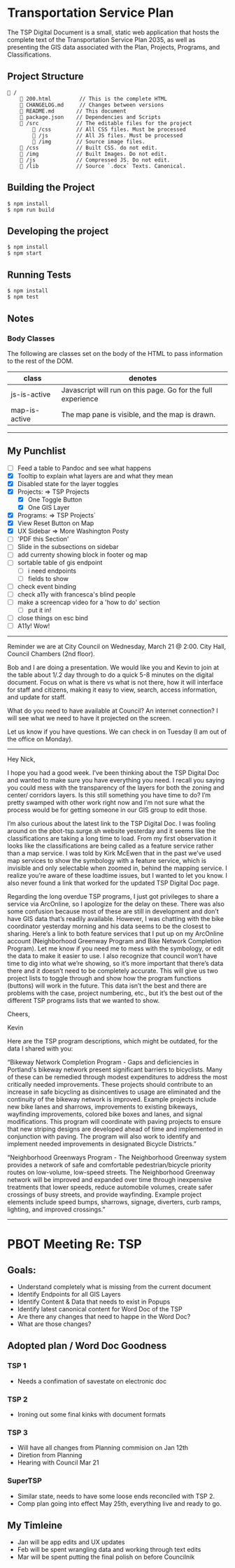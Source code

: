 # Transportation Service Plan

The TSP Digital Document is a small, static web application that hosts the complete text of the Transportation Service Plan 2035, as well as presenting the GIS data associated with the Plan, Projects, Programs, and Classifications.

## Project Structure

```
📂 /
	📄 200.html	       // This is the complete HTML
	📄 CHANGELOG.md	   // Changes between versions
	📄 README.md       // This document
	📄 package.json    // Dependencies and Scripts
	📂 /src            // The editable files for the project
		📂 /css        // All CSS files. Must be processed
		📂 /js         // All JS files. Must be processed
		📂 /img        // Source image files.
	📂 /css            // Built CSS. do not edit.
	📂 /img            // Built Images. Do not edit.
	📂 /js             // Compressed JS. Do not edit.
	📂 /lib            // Source `.docx` Texts. Canonical.
```

## Building the Project

```
$ npm install
$ npm run build
```

## Developing the project

```
$ npm install
$ npm start
```

## Running Tests

```
$ npm install
$ npm test
```

## Notes

### Body Classes

The following are classes set on the body of the HTML to pass information to the rest of the DOM.

| class | denotes |
| ----- | ------- |
| js-is-active | Javascript will run on this page. Go for the full experience |
| map-is-active | The map pane is visible, and the map is drawn. |

---

## My Punchlist

- [ ] Feed a table to Pandoc and see what happens
- [x] Tooltip to explain what layers are and what they mean
- [x] Disabled state for the layer toggles
- [x] Projects: => TSP Projects
  - [X] One Toggle Button
  - [x] One GIS Layer
- [x] Programs: => TSP Projects`
- [x] View Reset Button on Map
- [x] UX Sidebar => More Washington Posty
- [ ] 'PDF this Section'
- [ ] Slide in the subsections on sidebar
- [ ] add currenty showing block in footer og map
- [ ] sortable table of gis endpoint
	- [ ] i need endpoints
	- [ ] fields to show
- [ ] check event binding
- [ ] check a11y with francesca's blind people
- [ ] make a screencap video for a 'how to do' section
	- [ ] put it in!
- [ ] close things on esc bind
- [ ] A11y! Wow!

---

Reminder we are at City Council on Wednesday, March 21 @ 2:00. City Hall, Council Chambers (2nd floor).

Bob and I are doing a presentation. We would like you and Kevin to join at the table about 1/.2 day through to do a quick 5-8 minutes on the digital document. Focus on what is there vs what is not there, how it will interface for staff and citizens, making it easy to view, search, access information, and update for staff.

What do you need to have available at Council? An internet connection? I will see what we need to have it projected on the screen.

Let us know if you have questions. We can check in on Tuesday (I am out of the office on Monday).

---

Hey Nick,

I hope you had a good week. I’ve been thinking about the TSP Digital Doc and wanted to make sure you have everything you need. I recall you saying you could mess with the transparency of the layers for both the zoning and center/ corridors layers. Is this still something you have time to do? I’m pretty swamped with other work right now and I’m not sure what the process would be for getting someone in our GIS group to edit those.

I’m also curious about the latest link to the TSP Digital Doc. I was fooling around on the pbot-tsp.surge.sh website yesterday and it seems like the classifications are taking a long time to load. From my first observation it looks like the classifications are being called as a feature service rather than a map service. I was told by Kirk McEwen that in the past we’ve used map services to show the symbology with a feature service, which is invisible and only selectable when zoomed in, behind the mapping service. I realize you’re aware of these loadtime issues, but I wanted to let you know. I also never found a link that worked for the updated TSP Digital Doc page.

Regarding the long overdue TSP programs, I just got privileges to share a service via ArcOnline, so I apologize for the delay on these. There was also some confusion because most of these are still in development and don’t have GIS data that’s readily available. However, I was chatting with the bike coordinator yesterday morning and his data seems to be the closest to sharing. Here’s a link to both feature services that I put up on my ArcOnline account (Neighborhood Greenway Program and Bike Network Completion Program). Let me know if you need me to mess with the symbology, or edit the data to make it easier to use. I also recognize that council won’t have time to dig into what we’re showing, so it’s more important that there’s data there and it doesn’t need to be completely accurate. This will give us two project lists to toggle through and show how the program functions (buttons) will work in the future. This data isn’t the best and there are problems with the case, project numbering, etc., but it’s the best out of the different TSP programs lists that we wanted to show.

Cheers,

Kevin

Here are the TSP program descriptions, which might be outdated,  for the data I shared with you:

“Bikeway Network Completion Program - Gaps and deficiencies in Portland's bikeway network present significant barriers to bicyclists. Many of these can be remedied through modest expenditures to address the most critically needed improvements. These projects should contribute to an increase in safe bicycling as disincentives to usage are eliminated and the continuity of the bikeway network is improved. Example projects include new bike lanes and sharrows, improvements to existing bikeways, wayfinding improvements, colored bike boxes and lanes, and signal modifications. This program will coordinate with paving projects to ensure that new striping designs are developed ahead of time and implemented in conjunction with paving. The program will also work to identify and implement needed improvements in designated Bicycle Districts.”

“Neighborhood Greenways Program - The Neighborhood Greenway system provides a network of safe and comfortable pedestrian/bicycle priority routes on low-volume, low-speed streets. The Neighborhood Greenway network will be improved and expanded over time through inexpensive treatments that lower speeds, reduce automobile volumes, create safer crossings of busy streets, and provide wayfinding. Example project elements include speed bumps, sharrows, signage, diverters, curb ramps, lighting, and improved crossings.”

---

# PBOT Meeting Re: TSP

## Goals:

- Understand completely what is missing from the current document
- Identify Endpoints for all GIS Layers
- Identify Content & Data that needs to exist in Popups
- Identify latest canonical content for Word Doc of the TSP
- Are there any changes that need to happe in the Word Doc?
- What are those changes?

## Adopted plan / Word Doc Goodness

### TSP 1

- Needs a confimation of savestate on electronic doc

### TSP 2

- Ironing out some final kinks with document formats

### TSP 3

- Will have all changes from Planning commision on Jan 12th
- Diretion from Planning
- Hearing with Council Mar 21

### SuperTSP

- Similar state, needs to have some loose ends reconciled with TSP 2.
- Comp plan going into effect May 25th, everything live and ready to go.

## My Timleine

- Jan will be app edits and UX updates
- Feb will be spent wrangling data and working through text edits
- Mar will be spent putting the final polish on before Councilnik